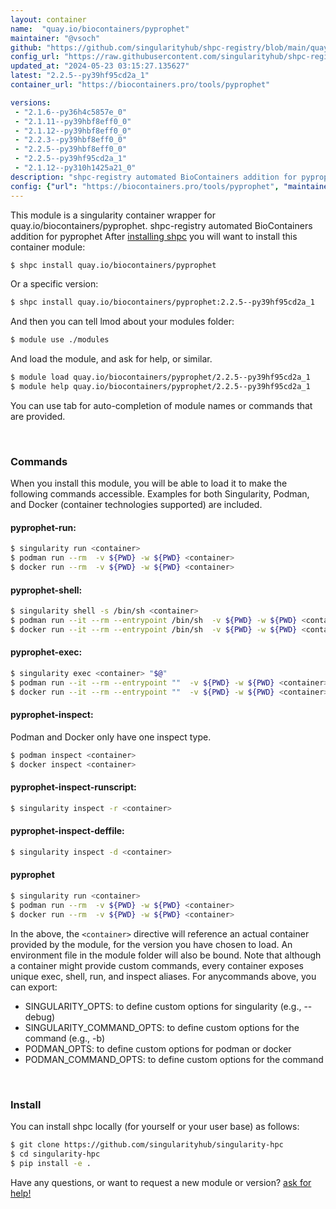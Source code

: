 ```yaml
---
layout: container
name:  "quay.io/biocontainers/pyprophet"
maintainer: "@vsoch"
github: "https://github.com/singularityhub/shpc-registry/blob/main/quay.io/biocontainers/pyprophet/container.yaml"
config_url: "https://raw.githubusercontent.com/singularityhub/shpc-registry/main/quay.io/biocontainers/pyprophet/container.yaml"
updated_at: "2024-05-23 03:15:27.135627"
latest: "2.2.5--py39hf95cd2a_1"
container_url: "https://biocontainers.pro/tools/pyprophet"

versions:
 - "2.1.6--py36h4c5857e_0"
 - "2.1.11--py39hbf8eff0_0"
 - "2.1.12--py39hbf8eff0_0"
 - "2.2.3--py39hbf8eff0_0"
 - "2.2.5--py39hbf8eff0_0"
 - "2.2.5--py39hf95cd2a_1"
 - "2.1.12--py310h1425a21_0"
description: "shpc-registry automated BioContainers addition for pyprophet"
config: {"url": "https://biocontainers.pro/tools/pyprophet", "maintainer": "@vsoch", "description": "shpc-registry automated BioContainers addition for pyprophet", "latest": {"2.2.5--py39hf95cd2a_1": "sha256:4721939b65bdc07f3b724b30cd35196774a1892ec072c7df0def0c92770b7199"}, "tags": {"2.1.6--py36h4c5857e_0": "sha256:6e962addd89ee9edbf00f45bfe0b9c3b4042fdc36bc315f253faee88989a0802", "2.1.11--py39hbf8eff0_0": "sha256:d173e6224e2b7678b9b7449bfc68c20c626774daff0255cdcf1e7a5acad269d2", "2.1.12--py39hbf8eff0_0": "sha256:c23dcbf9e72c2a79ccf14819d73f766d7a1a247ad3018e0b43fa669f3b1f0fae", "2.2.3--py39hbf8eff0_0": "sha256:148ca8cd7fd29fb8b76aa4a5b6b357c5d65be23aef2c0ed4e7bf1e483fd01c1d", "2.2.5--py39hbf8eff0_0": "sha256:a04827d322938c6b9ac73c6d72602fc9ef329d4d51b492627a354053be61479c", "2.2.5--py39hf95cd2a_1": "sha256:4721939b65bdc07f3b724b30cd35196774a1892ec072c7df0def0c92770b7199", "2.1.12--py310h1425a21_0": "sha256:3e2979f13958c2e403aed355fcf261d24946e5b2dadb525ebd46f99a596ec919"}, "docker": "quay.io/biocontainers/pyprophet"}
---
```


This module is a singularity container wrapper for quay.io/biocontainers/pyprophet.
shpc-registry automated BioContainers addition for pyprophet
After [installing shpc](#install) you will want to install this container module:


```bash
$ shpc install quay.io/biocontainers/pyprophet
```

Or a specific version:

```bash
$ shpc install quay.io/biocontainers/pyprophet:2.2.5--py39hf95cd2a_1
```

And then you can tell lmod about your modules folder:

```bash
$ module use ./modules
```

And load the module, and ask for help, or similar.

```bash
$ module load quay.io/biocontainers/pyprophet/2.2.5--py39hf95cd2a_1
$ module help quay.io/biocontainers/pyprophet/2.2.5--py39hf95cd2a_1
```

You can use tab for auto-completion of module names or commands that are provided.

<br>

### Commands

When you install this module, you will be able to load it to make the following commands accessible.
Examples for both Singularity, Podman, and Docker (container technologies supported) are included.

#### pyprophet-run:

```bash
$ singularity run <container>
$ podman run --rm  -v ${PWD} -w ${PWD} <container>
$ docker run --rm  -v ${PWD} -w ${PWD} <container>
```

#### pyprophet-shell:

```bash
$ singularity shell -s /bin/sh <container>
$ podman run --it --rm --entrypoint /bin/sh  -v ${PWD} -w ${PWD} <container>
$ docker run --it --rm --entrypoint /bin/sh  -v ${PWD} -w ${PWD} <container>
```

#### pyprophet-exec:

```bash
$ singularity exec <container> "$@"
$ podman run --it --rm --entrypoint ""  -v ${PWD} -w ${PWD} <container> "$@"
$ docker run --it --rm --entrypoint ""  -v ${PWD} -w ${PWD} <container> "$@"
```

#### pyprophet-inspect:

Podman and Docker only have one inspect type.

```bash
$ podman inspect <container>
$ docker inspect <container>
```

#### pyprophet-inspect-runscript:

```bash
$ singularity inspect -r <container>
```

#### pyprophet-inspect-deffile:

```bash
$ singularity inspect -d <container>
```



#### pyprophet

```bash
$ singularity run <container>
$ podman run --rm  -v ${PWD} -w ${PWD} <container>
$ docker run --rm  -v ${PWD} -w ${PWD} <container>
```


In the above, the `<container>` directive will reference an actual container provided
by the module, for the version you have chosen to load. An environment file in the
module folder will also be bound. Note that although a container
might provide custom commands, every container exposes unique exec, shell, run, and
inspect aliases. For anycommands above, you can export:

 - SINGULARITY_OPTS: to define custom options for singularity (e.g., --debug)
 - SINGULARITY_COMMAND_OPTS: to define custom options for the command (e.g., -b)
 - PODMAN_OPTS: to define custom options for podman or docker
 - PODMAN_COMMAND_OPTS: to define custom options for the command

<br>

### Install

You can install shpc locally (for yourself or your user base) as follows:

```bash
$ git clone https://github.com/singularityhub/singularity-hpc
$ cd singularity-hpc
$ pip install -e .
```

Have any questions, or want to request a new module or version? [ask for help!](https://github.com/singularityhub/singularity-hpc/issues)